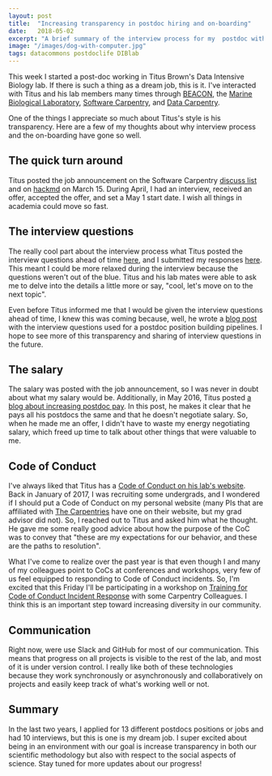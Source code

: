 ```yaml
---
layout: post
title:  "Increasing transparency in postdoc hiring and on-boarding"
date:   2018-05-02
excerpt: "A brief summary of the interview process for my  postdoc with Titus Brown."
image: "/images/dog-with-computer.jpg"
tags: datacommons postdoclife DIBlab
---
```


This week I started a post-doc working in Titus Brown's Data Intensive Biology lab. If there is such a thing as a dream job, this is it. I've interacted with Titus and his lab members many times through [BEACON](https://www3.beacon-center.org/), the [Marine Biological Laboratory](http://www.mbl.edu/), [Software Carpentry](https://software-carpentry.org/), and [Data Carpentry](http://www.datacarpentry.org/).  

One of the things I appreciate so much about Titus's style is his transparency. Here are a few of my thoughts about why interview process and the on-boarding have gone so well. 

## The quick turn around
Titus posted the job announcement on the Software Carpentry [discuss list](http://lists.software-carpentry.org/pipermail/discuss/2018-March/005845.html) and on [hackmd](https://hackmd.io/s/rJ14aAIKf) on March 15. During April, I had an interview, received an offer, accepted the offer, and set a May 1 start date. I wish all things in academia could move so fast. 

## The interview questions
The really cool part about the interview process what Titus posted the interview questions ahead of time [here](https://hackmd.io/s/ByDK6UlqM), and I submitted my responses [here](https://hackmd.io/HrGJvLKyReqJifdZqtS5tA). This meant I could be more relaxed during the interview because the questions weren't out of the blue. Titus and his lab mates were able to ask me to delve into the details a little more or say, "cool, let's move on to the next topic".

Even before Titus informed me that I would be given the interview questions ahead of time, I knew this was coming because, well, he wrote a [blog post](http://ivory.idyll.org/blog/2017-interview-questions.html) with the interview questions used for a postdoc position building pipelines. I hope to see more of this transparency and sharing of interview questions in the future. 

## The salary
The salary was posted with the job announcement, so I was never in doubt about what my salary would be. Additionally, in May 2016, Titus posted [a blog about increasing postdoc pay](http://ivory.idyll.org/blog/2016-raising-the-postdocs.html). In this post, he makes it clear that he pays all his postdocs the same and that he doesn't negotiate salary. So, when he made me an offer, I didn't have to waste my energy negotiating salary, which freed up time to talk about other things that were valuable to me. 

## Code of Conduct
I've always liked that Titus has a [Code of Conduct on his lab's website](http://ivory.idyll.org/lab/coc.html). Back in January of 2017, I was recruiting some undergrads, and I wondered if I should put a Code of Conduct on my personal website (many PIs that are affiliated with [The Carpentries](https://carpentries.org/) have one on their website, but my grad advisor did not). So, I reached out to Titus and asked him what he thought. He gave me some really good advice about how the purpose of the CoC was to convey that "these are my expectations for our behavior, and these are the paths to resolution". 

What I've come to realize over the past year is that even though I and many of my colleagues point to CoCs at conferences and workshops, very few of us feel equipped to responding to Code of Conduct incidents. So, I'm excited that this Friday I'll be participating in a workshop on [Training for Code of Conduct Incident Response](https://otter.technology/code-of-conduct-training/) with some Carpentry Colleagues. I think this is an important step toward increasing diversity in our community. 

## Communication
Right now, were use Slack and GitHub for most of our communication. This means that progress on all projects is visible to the rest of the lab, and most of it is under version control. I really like both of these technologies because they work synchronously or asynchronously and collaboratively on projects and easily keep track of what's working well or not. 

## Summary

In the last two years, I applied for 13 different postdocs positions or jobs and had 10 interviews, but this is one is my dream job. I super excited about being in an environment with our goal is increase transparency in both our scientific methodology but also with respect to the social aspects of science. Stay tuned for more updates about our progress!
